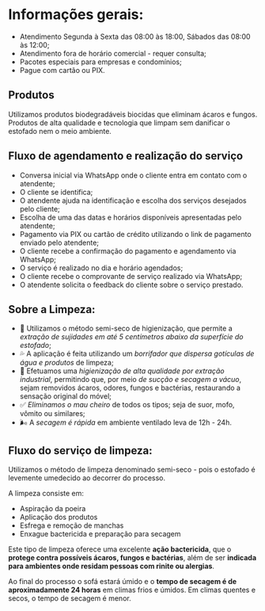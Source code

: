 # Informações gerais:

- Atendimento Segunda à Sexta das 08:00 às 18:00, Sábados das 08:00 às 12:00;
- Atendimento fora de horário comercial - requer consulta;
- Pacotes especiais para empresas e condomínios;
- Pague com cartão ou PIX.

## Produtos

Utilizamos produtos biodegradáveis biocidas que eliminam ácaros e fungos. Produtos de alta qualidade e tecnologia que limpam sem danificar o estofado nem o meio ambiente.

## Fluxo de agendamento e realização do serviço

- Conversa inicial via WhatsApp onde o cliente entra em contato com o atendente;
- O cliente se identifica;
- O atendente ajuda na identificação e escolha dos serviços desejados pelo cliente;
- Escolha de uma das datas e horários disponíveis apresentadas pelo atendente;
- Pagamento via PIX ou cartão de crédito utilizando o link de pagamento enviado pelo atendente;
- O cliente recebe a confirmação do pagamento e agendamento via WhatsApp;
- O serviço é realizado no dia e horário agendados;
- O cliente recebe o comprovante de serviço realizado via WhatsApp;
- O atendente solicita o feedback do cliente sobre o serviço prestado.

## Sobre a Limpeza:

- 📢 Utilizamos o método semi-seco de higienização, que permite a _extração de sujidades em até 5 centímetros abaixo da superfície do estofado_;
- 💦 A aplicação é feita utilizando um _borrifador que dispersa gotículas de água e produtos_ de limpeza;
- 🚿 Efetuamos uma _higienização de alta qualidade por extração industrial_, permitindo que, por meio _de sucção e secagem a vácuo_, sejam removidos ácaros, odores, fungos e bactérias, restaurando a sensação original do móvel;
- ✅ _Eliminamos o mau cheiro_ de todos os tipos; seja de suor, mofo, vômito ou similares;
- 🌬️ A _secagem é rápida_ em ambiente ventilado leva de 12h - 24h.

## Fluxo do serviço de limpeza:

Utilizamos o método de limpeza denominado semi-seco - pois o estofado é levemente umedecido ao decorrer do processo.

A limpeza consiste em:

- Aspiração da poeira
- Aplicação dos produtos
- Esfrega e remoção de manchas
- Enxague bactericida e preparação para secagem

Este tipo de limpeza oferece uma excelente **ação bactericida**, que o **protege contra possíveis ácaros, fungos e bactérias**, além de ser **indicada para ambientes onde residam pessoas com rinite ou alergias**.

Ao final do processo o sofá estará úmido e o **tempo de secagem é de aproximadamente 24 horas** em climas frios e úmidos. Em climas quentes e secos, o tempo de secagem é menor.
